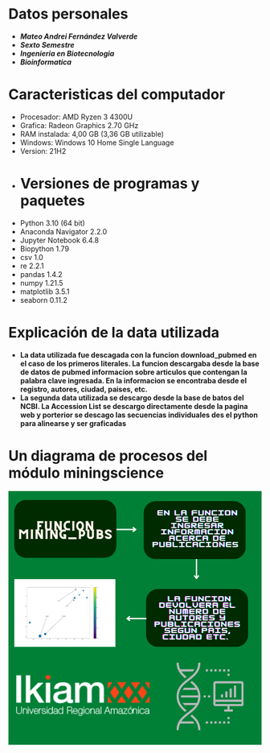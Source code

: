 # Datos personales
- ***Mateo Andrei Fernández Valverde***
- ***Sexto Semestre***
- ***Ingenieria en Biotecnologia***
- ***Bioinformatica***
# Caracteristicas del computador
- Procesador:	AMD Ryzen 3 4300U
- Grafica:	Radeon Graphics 2.70 GHz
- RAM instalada:	4,00 GB (3,36 GB utilizable)
- Windows:	Windows 10 Home Single Language
- Version: 21H2
- # Versiones de programas y paquetes
- Python 3.10 (64 bit)
- Anaconda Navigator 2.2.0
- Jupyter Notebook 6.4.8
- Biopython 1.79
- csv 1.0
- re 2.2.1
- pandas 1.4.2
- numpy 1.21.5
- matplotlib 3.5.1
- seaborn 0.11.2
# Explicación de la data utilizada
- **La data utilizada fue descagada con la funcion download_pubmed en el caso de los primeros literales. La funcion
descargaba desde la base de datos de pubmed informacion sobre articulos que contengan la palabra clave ingresada.
En la informacion se encontraba desde el registro, autores, ciudad, paises, etc.**
- **La segunda data utilizada se descargo desde la base de batos del NCBI. La Accession List se descargo directamente
 desde la pagina web y porterior se descago las secuencias individuales des el python para alinearse y ser graficadas**
 # Un diagrama de procesos del módulo miningscience
![rcomplement](img/mining_pubs.png)
